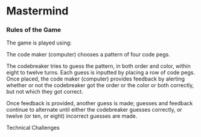 # Mastermind
 
### Rules of the Game
The game is played using:

The code maker (computer) chooses a pattern of four code pegs.

The codebreaker tries to guess the pattern, in both order and color, within eight to twelve turns. Each guess is inputted by placing a row of code pegs. Once placed, the code maker (computer) provides feedback by alerting whether or not the codebreaker got the order or the color or both correctly, but not which they got correct.

Once feedback is provided, another guess is made; guesses and feedback continue to alternate until either the codebreaker guesses correctly, or twelve (or ten, or eight) incorrect guesses are made.

Technical Challenges